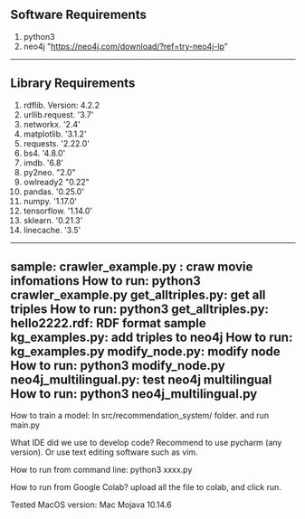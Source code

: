 ## Software Requirements

1. python3
2. neo4j  "https://neo4j.com/download/?ref=try-neo4j-lp"


---

## Library Requirements

1. rdflib.  Version: 4.2.2 
2. urllib.request.   '3.7'
3. networkx.  '2.4'
4. matplotlib.  '3.1.2'
5. requests.  '2.22.0'
6. bs4.  '4.8.0'
7. imdb.  '6.8'
8. py2neo.  "2.0"
9. owlready2   "0.22"
10. pandas.  '0.25.0'
11. numpy.  '1.17.0'
12. tensorflow.  '1.14.0'
13. sklearn.  '0.21.3'
14. linecache.  '3.5'
---

sample:
crawler_example.py :  craw movie infomations  How to run: python3 crawler_example.py
get_alltriples.py: get all triples      How to run: python3 get_alltriples.py: 
hello2222.rdf: RDF format sample 
kg_examples.py:  add triples to neo4j     How to run: kg_examples.py
modify_node.py: modify node     How to run: python3 modify_node.py
neo4j_multilingual.py:  test neo4j multilingual      How to run: python3 neo4j_multilingual.py
---


How to train a model:
In src/recommendation_system/ folder.  and run main.py

What IDE did we use to develop code? 
Recommend to use pycharm (any version). Or use text editing software such as vim.

How to run from command line:
python3 xxxx.py

How to run from Google Colab?
upload all the file to colab, and click run.

Tested MacOS version: Mac Mojava 10.14.6 




